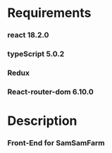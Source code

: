 # Requirements
### react 18.2.0
### typeScript 5.0.2
### Redux
### React-router-dom 6.10.0
# Description
### Front-End for SamSamFarm

